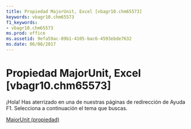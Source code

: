 ```yaml
---
title: Propiedad MajorUnit, Excel [vbagr10.chm65573]
keywords: vbagr10.chm65573
f1_keywords:
- vbagr10.chm65573
ms.prod: office
ms.assetid: 9efa59ac-89b1-4105-bac6-4593ebde7632
ms.date: 06/08/2017
---
```





# Propiedad MajorUnit, Excel [vbagr10.chm65573]

¡Hola! Has aterrizado en una de nuestras páginas de redirección de Ayuda F1. Selecciona a continuación el tema que buscas.


 [MajorUnit (propiedad)](http://msdn.microsoft.com/library/majorunit-property%28Office.15%29.aspx)


